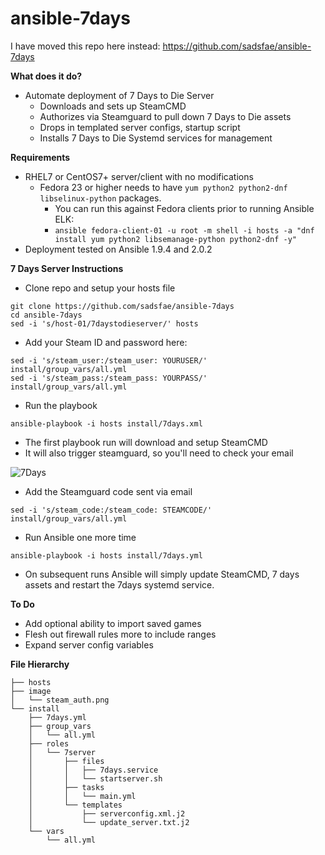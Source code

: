 ansible-7days
=============
I have moved this repo here instead:
https://github.com/sadsfae/ansible-7days

**What does it do?**
   - Automate deployment of 7 Days to Die Server
     * Downloads and sets up SteamCMD
     * Authorizes via Steamguard to pull down 7 Days to Die assets
     * Drops in templated server configs, startup script
     * Installs 7 Days to Die Systemd services for management

**Requirements**
   - RHEL7 or CentOS7+ server/client with no modifications
     - Fedora 23 or higher needs to have ```yum python2 python2-dnf libselinux-python``` packages.
       * You can run this against Fedora clients prior to running Ansible ELK:
       - ```ansible fedora-client-01 -u root -m shell -i hosts -a "dnf install yum python2 libsemanage-python python2-dnf -y"```
   - Deployment tested on Ansible 1.9.4 and 2.0.2

**7 Days Server Instructions**
   - Clone repo and setup your hosts file
```
git clone https://github.com/sadsfae/ansible-7days
cd ansible-7days
sed -i 's/host-01/7daystodieserver/' hosts
```
   - Add your Steam ID and password here:
```
sed -i 's/steam_user:/steam_user: YOURUSER/' install/group_vars/all.yml
sed -i 's/steam_pass:/steam_pass: YOURPASS/' install/group_vars/all.yml
```
   - Run the playbook
```
ansible-playbook -i hosts install/7days.xml
```
   - The first playbook run will download and setup SteamCMD
   - It will also trigger steamguard, so you'll need to check your email

![7Days](/image/steam_auth.png?raw=true "Enter this code in install/group_vars/all.yml.")

   - Add the Steamguard code sent via email 
```
sed -i 's/steam_code:/steam_code: STEAMCODE/' install/group_vars/all.yml
```
   - Run Ansible one more time
```
ansible-playbook -i hosts install/7days.yml
```
   * On subsequent runs Ansible will simply update SteamCMD, 7 days assets and
     restart the 7days systemd service.

**To Do**
   - Add optional ability to import saved games
   - Flesh out firewall rules more to include ranges
   - Expand server config variables

**File Hierarchy**
```
├── hosts
├── image
│   └── steam_auth.png
└── install
    ├── 7days.yml
    ├── group_vars
    │   └── all.yml
    ├── roles
    │   └── 7server
    │       ├── files
    │       │   ├── 7days.service
    │       │   └── startserver.sh
    │       ├── tasks
    │       │   └── main.yml
    │       └── templates
    │           ├── serverconfig.xml.j2
    │           └── update_server.txt.j2
    └── vars
        └── all.yml
```
